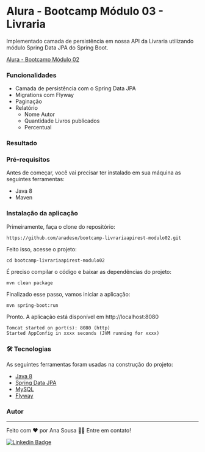 # Alura - Bootcamp Módulo 03 - Livraria 

<p>Implementado camada de persistência em nossa API da Livraria utilizando módulo Spring Data JPA do Spring Boot.

[Alura - Bootcamp Módulo 02](https://github.com/anadeso/bootcamp-livrariaapirest-modulo02)

### Funcionalidades
- Camada de persistência com o Spring Data JPA
- Migrations com Flyway
- Paginação 
- Relatório 
  - Nome Autor
  - Quantidade Livros publicados
  - Percentual
 
### Resultado



  
  


### Pré-requisitos

Antes de começar, você vai precisar ter instalado em sua máquina as seguintes ferramentas:

- Java 8
- Maven 

### Instalação da aplicação

Primeiramente, faça o clone do repositório:
```
https://github.com/anadeso/bootcamp-livrariaapirest-modulo02.git
```
Feito isso, acesse o projeto:
```
cd bootcamp-livrariaapirest-modulo02
```
É preciso compilar o código e baixar as dependências do projeto:
```
mvn clean package
```
Finalizado esse passo, vamos iniciar a aplicação:
```
mvn spring-boot:run
```
Pronto. A aplicação está disponível em http://localhost:8080
```
Tomcat started on port(s): 8080 (http)
Started AppConfig in xxxx seconds (JVM running for xxxx)
```

### 🛠 Tecnologias

As seguintes ferramentas foram usadas na construção do projeto:

- [Java 8](https://www.oracle.com/br/java/technologies/javase/javase-jdk8-downloads.html)
- [Spring Data JPA](https://spring.io/projects/spring-boot) 
- [MySQL](https://docs.spring.io/spring-framework/docs/current/reference/html/web.html#mvc)  
- [Flyway](https://docs.spring.io/spring-framework/docs/current/reference/html/web.html#mvc)  

### Autor
---
Feito com ❤️ por Ana Sousa 👋🏽 Entre em contato!

[![Linkedin Badge](https://img.shields.io/badge/-Ana-blue?style=flat-square&logo=Linkedin&logoColor=white&link=https://www.linkedin.com/in/ana-sousa-1841a6104/)](https://www.linkedin.com/in/ana-sousa-1841a6104/)

